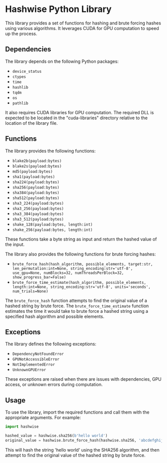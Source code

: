 # Hashwise Python Library

This library provides a set of functions for hashing and brute forcing hashes using various algorithms. It leverages CUDA for GPU computation to speed up the process.

## Dependencies

The library depends on the following Python packages:

- `device_status`
- `ctypes`
- `time`
- `hashlib`
- `tqdm`
- `os`
- `pathlib`

It also requires CUDA libraries for GPU computation. The required DLL is expected to be located in the "cuda-libraries" directory relative to the location of the library file.

## Functions

The library provides the following functions:

- `blake2b(payload:bytes)`
- `blake2s(payload:bytes)`
- `md5(payload:bytes)`
- `sha1(payload:bytes)`
- `sha224(payload:bytes)`
- `sha256(payload:bytes)`
- `sha384(payload:bytes)`
- `sha512(payload:bytes)`
- `sha3_224(payload:bytes)`
- `sha3_256(payload:bytes)`
- `sha3_384(payload:bytes)`
- `sha3_512(payload:bytes)`
- `shake_128(payload:bytes, length:int)`
- `shake_256(payload:bytes, length:int)`

These functions take a byte string as input and return the hashed value of the input.

The library also provides the following functions for brute forcing hashes:

- `brute_force_hash(hash_algorithm, possible_elements, target:str, len_permutation:int=None, string_encoding:str='utf-8', use_gpu=None, numBlocks=32, numThreadsPerBlock=32, show_progress_bar=False)`
- `brute_force_time_estimate(hash_algorithm, possible_elements, length:int=None, string_encoding:str='utf-8', units='seconds', num_trials=None)`

The `brute_force_hash` function attempts to find the original value of a hashed string by brute force. The `brute_force_time_estimate` function estimates the time it would take to brute force a hashed string using a specified hash algorithm and possible elements.

## Exceptions

The library defines the following exceptions:

- `DependencyNotFoundError`
- `GPUNotAccessibleError`
- `NotImplementedError`
- `UnknownGPUError`

These exceptions are raised when there are issues with dependencies, GPU access, or unknown errors during computation.

## Usage

To use the library, import the required functions and call them with the appropriate arguments. For example:

```python
import hashwise

hashed_value = hashwise.sha256(b'hello world')
original_value = hashwise.brute_force_hash(hashwise.sha256, 'abcdefghijklmnopqrstuvwxyz', hashed_value)
```
This will hash the string 'hello world' using the SHA256 algorithm, and then attempt to find the original value of the hashed string by brute force.



